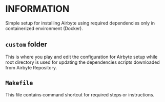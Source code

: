 # INFORMATION

Simple setup for installing Airbyte using required dependencies only in containerized environment (Docker).

## ``custom`` folder
This is where you play and edit the configuration for Airbyte setup while root directory is used for updating the dependencies scripts downloaded from Airbyte Repository.

## ```Makefile```
This file contains command shortcut for required steps or instructions.